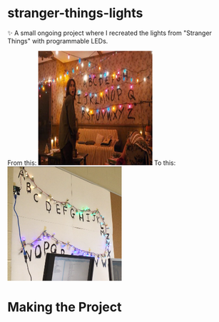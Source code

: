 # stranger-things-lights
✨ A small ongoing project where I recreated the lights from "Stranger Things" with programmable LEDs.

From this:
<img src="https://raw.githubusercontent.com/simcard0000/stranger-things-lights/master/imagesforREADME/strangerthingslightsfromshow.jpg" width="256" height="256" title="The show!">
To this:
<img src="https://raw.githubusercontent.com/simcard0000/stranger-things-lights/master/imagesforREADME/myversionofthelights.png" width="256" height="256" title="The show!">

# Making the Project
